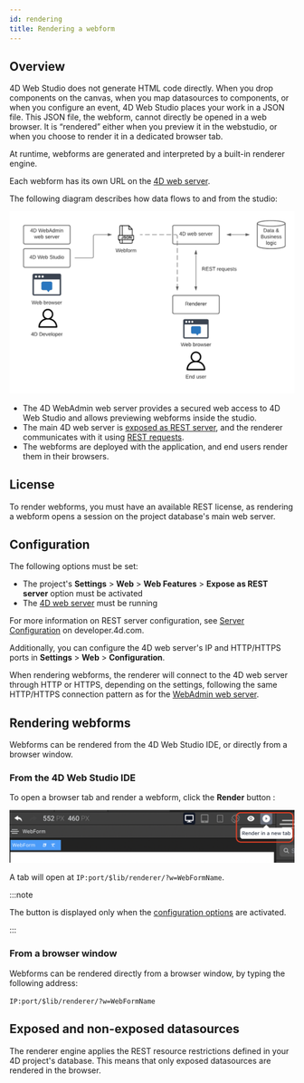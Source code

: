 ```yaml
---
id: rendering
title: Rendering a webform
---
```

## Overview

4D Web Studio does not generate HTML code directly. When you drop components on the canvas, when you map datasources to components, or when you configure an event, 4D Web Studio places your work in a JSON file. This JSON file, the webform, cannot directly be opened in a web browser. It is “rendered” either when you preview it in the webstudio, or when you choose to render it in a dedicated browser tab.

At runtime, webforms are generated and interpreted by a built-in renderer engine.

Each webform has its own URL on the [4D web server](https://developer.4d.com/docs/en/WebServer/webServer.html).

The following diagram describes how data flows to and from the studio:

![workflow-diagram](img/workflow.png)

* The 4D WebAdmin web server provides a secured web access to 4D Web Studio and allows previewing webforms inside the studio.
* The main 4D web server is [exposed as REST server](https://developer.4d.com/docs/en/REST/configuration.html#starting-the-rest-server), and the renderer communicates with it using [REST requests](https://developer.4d.com/docs/en/REST/gettingStarted.html).
* The webforms are deployed with the application, and end users render them in their browsers. 
## License

To render webforms, you must have an available REST license, as rendering a webform opens a session on the project database's main web server.

## Configuration

The following options must be set:

* The project's **Settings** > **Web** > **Web Features** > **Expose as REST server** option must be activated 
* The [4D web server](https://developer.4d.com/docs/en/WebServer/webServer.html) must be running

For more information on REST server configuration, see [Server Configuration](https://developer.4d.com/docs/en/REST/configuration.html) on developer.4d.com.

Additionally, you can configure the 4D web server's IP and HTTP/HTTPS ports in **Settings** > **Web** > **Configuration**.

When rendering webforms, the renderer will connect to the 4D web server through HTTP or HTTPS, depending on the settings, following the same HTTP/HTTPS connection pattern as for the [WebAdmin web server](https://developer.4d.com/docs/en/Admin/webAdmin.html#accept-http-connections-on-localhost).



## Rendering webforms 

Webforms can be rendered from the 4D Web Studio IDE, or directly from a browser window. 
### From the 4D Web Studio IDE

To open a browser tab and render a webform, click the **Render** button :

![render-button](img/render-button.png)

A tab will open at `IP:port/$lib/renderer/?w=WebFormName`.

:::note

The button is displayed only when the [configuration options](#configuration) are activated.

:::

### From a browser window

Webforms can be rendered directly from a browser window, by typing the following address:

`IP:port/$lib/renderer/?w=WebFormName`

## Exposed and non-exposed datasources 

The renderer engine applies the REST resource restrictions defined in your 4D project's database. This means that only exposed datasources are rendered in the browser. 

